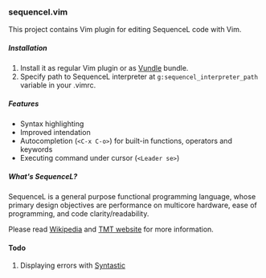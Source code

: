 ### sequencel.vim ###

This project contains Vim plugin for editing SequenceL code with Vim. 

##### Installation #####

1. Install it as regular Vim plugin or as [Vundle](https://github.com/gmarik/vundle) bundle.
2. Specify path to SequenceL interpreter at `g:sequencel_interpreter_path`
   variable in your .vimrc.

##### Features #####

- Syntax highlighting
- Improved intendation
- Autocompletion (`<C-x C-o>`) for built-in functions, operators and keywords
- Executing command under cursor (`<Leader se>`)

##### What's SequenceL? #####

SequenceL is a general purpose functional programming language, whose primary design objectives are performance on multicore hardware, ease of programming, and code clarity/readability.

Please read [Wikipedia](http://en.wikipedia.org/wiki/SequenceL) and [TMT website](http://www.texasmulticoretechnologies.com/technology/sequenceL/) for more information.

#### Todo #####

1. Displaying errors with [Syntastic](https://github.com/scrooloose/syntastic)
